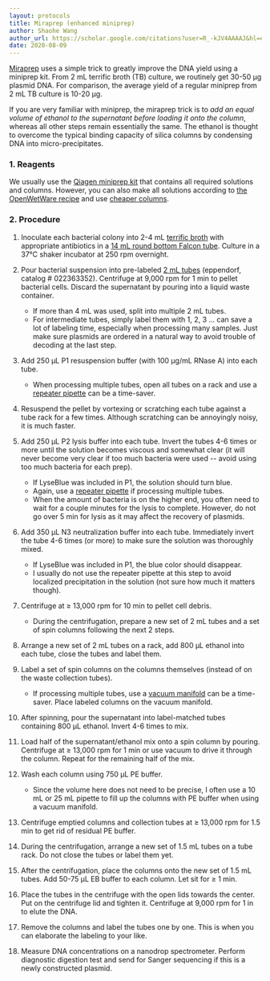 ```yaml
---
layout: protocols
title: Miraprep (enhanced miniprep)
author: Shaohe Wang
author_url: https://scholar.google.com/citations?user=R_-kJV4AAAAJ&hl=en
date: 2020-08-09
---
```


[Miraprep](https://journals.plos.org/plosone/article?id=10.1371/journal.pone.0160509) uses a simple trick to greatly improve the DNA yield using a miniprep kit. From 2 mL terrific broth (TB) culture, we routinely get 30-50 µg plasmid DNA. For comparison, the average yield of a regular miniprep from 2 mL TB culture is 10-20 µg.

If you are very familiar with miniprep, the miraprep trick is to _add an equal volume of ethanol to the supernatant before loading it onto the column_, whereas all other steps remain essentially the same. The ethanol is thought to overcome the typical binding capacity of silica columns by condensing DNA into micro-precipitates.

### 1. Reagents

We usually use the [Qiagen miniprep kit](https://www.qiagen.com/us/products/top-sellers/qiaprep-spin-miniprep-kit/#orderinginformation) that contains all required solutions and columns. However, you can also make all solutions according to [the OpenWetWare recipe](https://openwetware.org/wiki/Qiagen_Buffers) and use [cheaper columns](http://www.epochlifescience.com/Product/SpinColumn/minispin.aspx).

### 2. Procedure

1. Inoculate each bacterial colony into 2-4 mL [terrific broth](https://www.thermofisher.com/order/catalog/product/A1374301#/A1374301) with appropriate antibiotics in a [14 mL round bottom Falcon tube](https://www.fishersci.com/shop/products/falcon-round-bottom-polypropylene-tubes-7/1495911b). Culture in a 37°C shaker incubator at 250 rpm overnight.

1. Pour bacterial suspension into pre-labeled [2 mL tubes](https://online-shop.eppendorf.us/US-en/Laboratory-Consumables-44512/Tubes-44515/Eppendorf-Safe-Lock-Tubes-PF-8863.html) (eppendorf, catalog # 022363352). Centrifuge at 9,000 rpm for 1 min to pellet bacterial cells. Discard the supernatant by pouring into a liquid waste container.

    - If more than 4 mL was used, split into multiple 2 mL tubes.
    - For intermediate tubes, simply label them with 1, 2, 3 ... can save a lot of labeling time, especially when processing many samples. Just make sure plasmids are ordered in a natural way to avoid trouble of decoding at the last step.

1. Add 250 µL P1 resuspension buffer (with 100 µg/mL RNase A) into each tube.

    - When processing multiple tubes, open all tubes on a rack and use a [repeater pipette](https://online-shop.eppendorf.us/US-en/Manual-Liquid-Handling-44563/Manual-Pipetting--Dispensing-44564/Repeater-M4-PF-44619.html) can be a time-saver.

1. Resuspend the pellet by vortexing or scratching each tube against a tube rack for a few times. Although scratching can be annoyingly noisy, it is much faster.

1. Add 250 µL P2 lysis buffer into each tube. Invert the tubes 4-6 times or more until the solution becomes viscous and somewhat clear (it will never become very clear if too much bacteria were used -- avoid using too much bacteria for each prep).

    - If LyseBlue was included in P1, the solution should turn blue.
    - Again, use a [repeater pipette](https://online-shop.eppendorf.us/US-en/Manual-Liquid-Handling-44563/Manual-Pipetting--Dispensing-44564/Repeater-M4-PF-44619.html) if processing multiple tubes.
    - When the amount of bacteria is on the higher end, you often need to wait for a couple minutes for the lysis to complete. However, do not go over 5 min for lysis as it may affect the recovery of plasmids.

1. Add 350 µL N3 neutralization buffer into each tube. Immediately invert the tube 4-6 times (or more) to make sure the solution was thoroughly mixed.

    - If LyseBlue was included in P1, the blue color should disappear.
    - I usually do not use the repeater pipette at this step to avoid localized precipitation in the solution (not sure how much it matters though).

1. Centrifuge at ≥ 13,000 rpm for 10 min to pellet cell debris.

    - During the centrifugation, prepare a new set of 2 mL tubes and a set of spin columns following the next 2 steps.

1. Arrange a new set of 2 mL tubes on a rack, add 800 µL ethanol into each tube, close the tubes and label them.

1. Label a set of spin columns on the columns themselves (instead of on the waste collection tubes).

    - If processing multiple tubes, use a [vacuum manifold](https://www.qiagen.com/us/products/discovery-and-translational-research/lab-essentials/vacuum-manifolds-and-accessories/qiavac-24-plus/#orderinginformation) can be a time-saver. Place labeled columns on the vacuum manifold.

1. After spinning, pour the supernatant into label-matched tubes containing 800 µL ethanol. Invert 4-6 times to mix.

1. Load half of the supernatant/ethanol mix onto a spin column by pouring. Centrifuge at ≥ 13,000 rpm for 1 min or use vacuum to drive it through the column. Repeat for the remaining half of the mix.

1. Wash each column using 750 µL PE buffer.

    - Since the volume here does not need to be precise, I often use a 10 mL or 25 mL pipette to fill up the columns with PE buffer when using a vacuum manifold.

1. Centrifuge emptied columns and collection tubes at ≥ 13,000 rpm for 1.5 min to get rid of residual PE buffer.

1. During the centrifugation, arrange a new set of 1.5 mL tubes on a tube rack. Do not close the tubes or label them yet.

1. After the centrifugation, place the columns onto the new set of 1.5 mL tubes. Add 50-75 µL EB buffer to each column. Let sit for ≥ 1 min.

1. Place the tubes in the centrifuge with the open lids towards the center. Put on the centrifuge lid and tighten it. Centrifuge at 9,000 rpm for 1 in to elute the DNA.

1. Remove the columns and label the tubes one by one. This is when you can elaborate the labeling to your like.

1. Measure DNA concentrations on a nanodrop spectrometer. Perform diagnostic digestion test and send for Sanger sequencing if this is a newly constructed plasmid.
